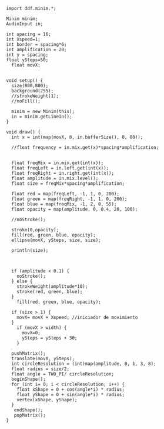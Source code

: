     import ddf.minim.*;

    Minim minim;
    AudioInput in;

    int spacing = 16;
    int Xspeed=1;
    int border = spacing*6;
    int amplification = 20;
    int y = spacing;
    float ySteps=50;
      float movX;


    void setup() {
      size(800,800);
      background(255);
      //strokeWeight(1);
      //noFill();

      minim = new Minim(this);
      in = minim.getLineIn();
    }

    void draw() {
      int x = int(map(movX, 0, in.bufferSize(), 0, 80));

      //float frequency = in.mix.get(x)*spacing*amplification;


      float freqMix = in.mix.get(int(x));
      float freqLeft = in.left.get(int(x));
      float freqRight = in.right.get(int(x));
      float amplitude = in.mix.level();
      float size = freqMix*spacing*amplification;

      float red = map(freqLeft, -1, 1, 0, 200);
      float green = map(freqRight, -1, 1, 0, 200);
      float blue = map(freqMix, -1, 2, 0, 55);
      float opacity = map(amplitude, 0, 0.4, 20, 100);

      //noStroke();

      stroke(0,opacity);
      fill(red, green, blue, opacity);
      ellipse(movX, ySteps, size, size);

      println(size);



      if (amplitude < 0.1) {
        noStroke();
      } else {
        strokeWeight(amplitude*10);
        stroke(red, green, blue);
      }
        fill(red, green, blue, opacity);

      if (size > 1) {
        movX= movX + Xspeed; //iniciador de movimiento
      }
        if (movX > width) {
          movX=0;
          ySteps = ySteps + 30;
        }

      pushMatrix();
      translate(movX, ySteps);
      int circleResolution = (int)map(amplitude, 0, 1, 3, 8);
      float radius = size/2;
      float angle = TWO_PI/ circleResolution;
      beginShape();
      for (int i= 0; i < circleResolution; i++) {
        float xShape = 0 + cos(angle*i) * radius;
        float yShape = 0 + sin(angle*i) * radius;
        vertex(xShape, yShape);
      }
       endShape();
       popMatrix();
    }
